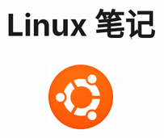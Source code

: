  <h1 style="font-size:60px;text-align:center;">Linux 笔记</h1>



<p style="text-align:center;"><img src="../image/linux/ubuntu.png" align="middle" /></p>